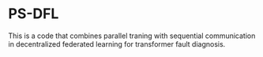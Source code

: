 # PS-DFL
This is a code that combines parallel traning with sequential communication in decentralized federated learning for transformer fault diagnosis.
